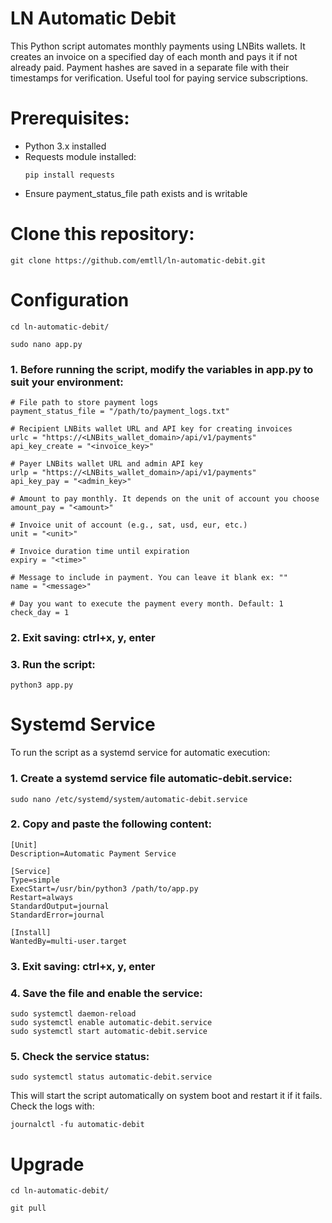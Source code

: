 # LN Automatic Debit
This Python script automates monthly payments using LNBits wallets. It creates an invoice on a specified day of each month and pays it if not already paid. Payment hashes are saved in a separate file with their timestamps for verification. Useful tool for paying service subscriptions.

# Prerequisites:

* Python 3.x installed
* Requests module installed:
  ```
  pip install requests
  ```
* Ensure payment_status_file path exists and is writable

# Clone this repository:
```
git clone https://github.com/emtll/ln-automatic-debit.git
```

# Configuration

```
cd ln-automatic-debit/
```

```
sudo nano app.py
```

### 1. Before running the script, modify the variables in app.py to suit your environment:
```
# File path to store payment logs
payment_status_file = "/path/to/payment_logs.txt"

# Recipient LNBits wallet URL and API key for creating invoices
urlc = "https://<LNBits_wallet_domain>/api/v1/payments"
api_key_create = "<invoice_key>"

# Payer LNBits wallet URL and admin API key
urlp = "https://<LNBits_wallet_domain>/api/v1/payments"
api_key_pay = "<admin_key>"

# Amount to pay monthly. It depends on the unit of account you choose
amount_pay = "<amount>"

# Invoice unit of account (e.g., sat, usd, eur, etc.)
unit = "<unit>"

# Invoice duration time until expiration
expiry = "<time>"

# Message to include in payment. You can leave it blank ex: ""
name = "<message>"

# Day you want to execute the payment every month. Default: 1
check_day = 1
```
### 2. Exit saving: ctrl+x, y, enter

### 3. Run the script:
```
python3 app.py
```

# Systemd Service
To run the script as a systemd service for automatic execution:

### 1. Create a systemd service file automatic-debit.service:
```
sudo nano /etc/systemd/system/automatic-debit.service
```

### 2. Copy and paste the following content:
```
[Unit]
Description=Automatic Payment Service

[Service]
Type=simple
ExecStart=/usr/bin/python3 /path/to/app.py
Restart=always
StandardOutput=journal
StandardError=journal

[Install]
WantedBy=multi-user.target
```
### 3. Exit saving: ctrl+x, y, enter

### 4. Save the file and enable the service:
```
sudo systemctl daemon-reload
sudo systemctl enable automatic-debit.service
sudo systemctl start automatic-debit.service
```

### 5. Check the service status:
```
sudo systemctl status automatic-debit.service
```
This will start the script automatically on system boot and restart it if it fails.
Check the logs with:
```
journalctl -fu automatic-debit
```

# Upgrade
```
cd ln-automatic-debit/
```

```
git pull
```
